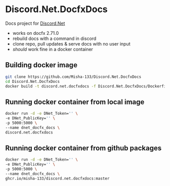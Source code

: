# Discord.Net.DocfxDocs

Docs project for [Discord.Net](https://github.com/discord-net/Discord.Net)
- works on docfx 2.71.0
- rebuild docs with a command in discord
- clone repo, pull updates & serve docs with no user input
- *should* work fine in a docker container




## Building docker image
```bash
git clone https://github.com/Misha-133/Discord.Net.DocfxDocs
cd Discord.Net.DocfxDocs
docker build -t discord.net.docfxdocs -f Discord.Net.DocfxDocs/Dockerfile .
```

## Running docker container from local image
```bash
docker run -d -e DNet_Token='' \
-e DNet_PublicKey='' \
-p 5000:5000 \
--name dnet_docfx_docs \
discord.net.docfxdocs
```

## Running docker container from github packages
```bash
docker run -d -e DNet_Token='' \
-e DNet_PublicKey='' \
-p 5000:5000 \
--name dnet_docfx_docs \
ghcr.io/misha-133/discord.net.docfxdocs:master
```
